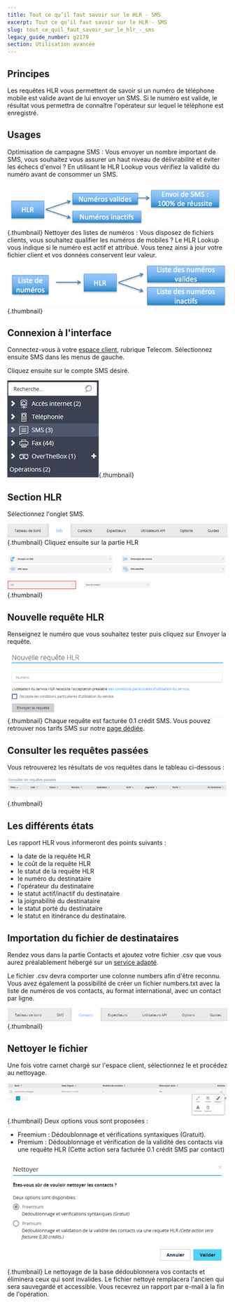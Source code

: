 ```yaml
---
title: Tout ce qu’il faut savoir sur le HLR - SMS
excerpt: Tout ce qu’il faut savoir sur le HLR - SMS
slug: tout_ce_quil_faut_savoir_sur_le_hlr_-_sms
legacy_guide_number: g2179
section: Utilisation avancée
---
```



## Principes
Les requêtes HLR vous permettent de savoir si un numéro de téléphone mobile est valide avant de lui envoyer un SMS.
Si le numéro est valide, le résultat vous permettra de connaître l'opérateur sur lequel le téléphone est enregistré.


## Usages
Optimisation de campagne SMS : Vous envoyer un nombre important de SMS, vous souhaitez vous assurer un haut niveau de délivrabilité et éviter les échecs d'envoi ?
En utilisant le HLR Lookup vous vérifiez la validité du numéro avant de consommer un SMS.

![](images/img_4065.jpg){.thumbnail}
Nettoyer des listes de numéros : Vous disposez de fichiers clients, vous souhaitez qualifier les numéros de mobiles ?
Le HLR Lookup vous indique si le numéro est actif et attribué.
Vous tenez ainsi à jour votre fichier client et vos données conservent leur valeur.

![](images/img_4067.jpg){.thumbnail}


## Connexion à l'interface
Connectez-vous à votre [espace client](https://www.ovhtelecom.fr/manager/), rubrique Telecom. Sélectionnez ensuite SMS dans les menus de gauche.

Cliquez ensuite sur le compte SMS désiré.

![](images/img_4068.jpg){.thumbnail}


## Section HLR
Sélectionnez l'onglet SMS.

![](images/img_4791.jpg){.thumbnail}
Cliquez ensuite sur la partie HLR

![](images/img_4792.jpg){.thumbnail}


## Nouvelle requête HLR
Renseignez le numéro que vous souhaitez tester puis cliquez sur Envoyer la requête.

![](images/img_4793.jpg){.thumbnail}
Chaque requête est facturée 0.1 crédit SMS. Vous pouvez retrouver nos tarifs SMS sur notre [page dédiée](https://www.ovhtelecom.fr/sms/tarifs.xml).


## Consulter les requêtes passées
Vous retrouverez les résultats de vos requêtes dans le tableau ci-dessous :

![](images/img_4794.jpg){.thumbnail}


## Les différents états
Les rapport HLR vous informeront des points suivants :

- la date de la requête HLR
- le coût de la requête HLR
- le statut de la requête HLR
- le numéro du destinataire
- l'opérateur du destinataire
- le statut actif/inactif du destinataire
- la joignabilité du destinataire
- le statut porté du destinataire
- le statut en itinérance du destinataire.




## Importation du fichier de destinataires
Rendez vous dans la partie Contacts et ajoutez votre fichier .csv que vous aurez préalablement hébergé sur un [service adapté](https://plik.root.gg).

Le fichier .csv devra comporter une colonne numbers afin d'être reconnu.
Vous avez également la possibilité de créer un fichier numbers.txt avec la liste de numéros de vos contacts, au format international, avec un contact par ligne.

![](images/img_4795.jpg){.thumbnail}


## Nettoyer le fichier
Une fois votre carnet chargé sur l'espace client, sélectionnez le et procédez au nettoyage.

![](images/img_4796.jpg){.thumbnail}
Deux options vous sont proposées :

- Freemium : Dédoublonnage et vérifications syntaxiques (Gratuit).
- Premium : Dédoublonnage et vérification de la validité des contacts via une requête HLR (Cette action sera facturée 0.1 crédit SMS par contact)



![](images/img_4797.jpg){.thumbnail}
Le nettoyage de la base dédoublonnera vos contacts et éliminera ceux qui sont invalides.
Le fichier nettoyé remplacera l'ancien qui sera sauvegardé et accessible. Vous recevrez un rapport par e-mail à la fin de l'opération.

